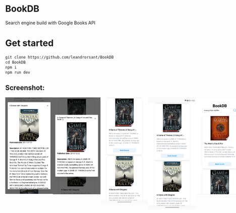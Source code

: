 # BookDB 
Search engine build with Google Books API

# Get started
```
git clone https://github.com/leandrorsant/BookDB
cd BookDB
npm i
npm run dev
```

## Screenshot:
<div style="display:flex">
<img src="https://raw.githubusercontent.com/leandrorsant/BookDB/master/app/components/screenshots/BookDB_screenshot1.png" width=30% height=30%>
<img src="https://raw.githubusercontent.com/leandrorsant/BookDB/master/app/components/screenshots/BookDB_screenshot2.png" width=30% height=30%>
<img src="https://raw.githubusercontent.com/leandrorsant/BookDB/master/app/components/screenshots/BookDB_screenshot3.png" width=30% height=30%>
<img src="https://raw.githubusercontent.com/leandrorsant/BookDB/master/app/components/screenshots/BookDB_screenshot4.png" width=30% height=30%>
<img src="https://raw.githubusercontent.com/leandrorsant/BookDB/master/app/components/screenshots/BookDB_screenshot5.png" width=30% height=30%>
</div>

